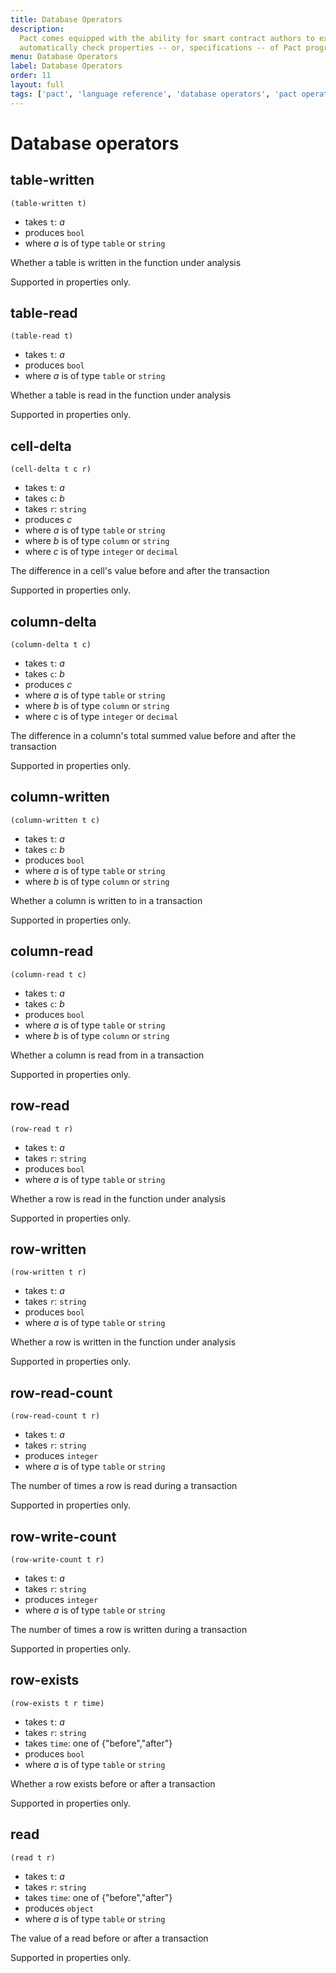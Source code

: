 ```yaml
---
title: Database Operators
description:
  Pact comes equipped with the ability for smart contract authors to express and
  automatically check properties -- or, specifications -- of Pact programs.
menu: Database Operators
label: Database Operators
order: 11
layout: full
tags: ['pact', 'language reference', 'database operators', 'pact operators']
---
```


# Database operators

## table-written

```pact
(table-written t)
```

- takes `t`: _a_
- produces `bool`
- where _a_ is of type `table` or `string`

Whether a table is written in the function under analysis

Supported in properties only.

## table-read

```pact
(table-read t)
```

- takes `t`: _a_
- produces `bool`
- where _a_ is of type `table` or `string`

Whether a table is read in the function under analysis

Supported in properties only.

## cell-delta

```pact
(cell-delta t c r)
```

- takes `t`: _a_
- takes `c`: _b_
- takes `r`: `string`
- produces _c_
- where _a_ is of type `table` or `string`
- where _b_ is of type `column` or `string`
- where _c_ is of type `integer` or `decimal`

The difference in a cell's value before and after the transaction

Supported in properties only.

## column-delta

```pact
(column-delta t c)
```

- takes `t`: _a_
- takes `c`: _b_
- produces _c_
- where _a_ is of type `table` or `string`
- where _b_ is of type `column` or `string`
- where _c_ is of type `integer` or `decimal`

The difference in a column's total summed value before and after the transaction

Supported in properties only.

## column-written

```pact
(column-written t c)
```

- takes `t`: _a_
- takes `c`: _b_
- produces `bool`
- where _a_ is of type `table` or `string`
- where _b_ is of type `column` or `string`

Whether a column is written to in a transaction

Supported in properties only.

## column-read

```pact
(column-read t c)
```

- takes `t`: _a_
- takes `c`: _b_
- produces `bool`
- where _a_ is of type `table` or `string`
- where _b_ is of type `column` or `string`

Whether a column is read from in a transaction

Supported in properties only.

## row-read

```pact
(row-read t r)
```

- takes `t`: _a_
- takes `r`: `string`
- produces `bool`
- where _a_ is of type `table` or `string`

Whether a row is read in the function under analysis

Supported in properties only.

## row-written

```pact
(row-written t r)
```

- takes `t`: _a_
- takes `r`: `string`
- produces `bool`
- where _a_ is of type `table` or `string`

Whether a row is written in the function under analysis

Supported in properties only.

## row-read-count

```pact
(row-read-count t r)
```

- takes `t`: _a_
- takes `r`: `string`
- produces `integer`
- where _a_ is of type `table` or `string`

The number of times a row is read during a transaction

Supported in properties only.

## row-write-count

```pact
(row-write-count t r)
```

- takes `t`: _a_
- takes `r`: `string`
- produces `integer`
- where _a_ is of type `table` or `string`

The number of times a row is written during a transaction

Supported in properties only.

## row-exists

```pact
(row-exists t r time)
```

- takes `t`: _a_
- takes `r`: `string`
- takes `time`: one of \{"before","after"\}
- produces `bool`
- where _a_ is of type `table` or `string`

Whether a row exists before or after a transaction

Supported in properties only.

## read

```pact
(read t r)
```

- takes `t`: _a_
- takes `r`: `string`
- takes `time`: one of \{"before","after"\}
- produces `object`
- where _a_ is of type `table` or `string`

The value of a read before or after a transaction

Supported in properties only.
